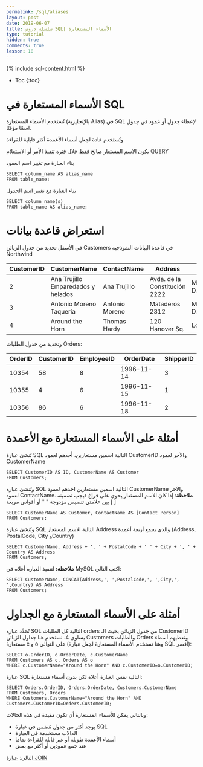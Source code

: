 ```yaml
---
permalink: /sql/aliases
layout: post
date: 2019-06-07
title: سلسلة دروس SQL| الأسماء المستعارة
type: tutorial
hidden: true
comments: true
lesson: 18
---
```


{% include sql-content.html %}

* Toc
{:toc}


# الأسماء المستعارة في SQL

تٌستخدم الأسماء المستعارة (بالإنجليزية Alias) في SQL لإعطاء جدول أو عمود في جدول اسمًا مؤقتًا.

وتُستخدم عادة لجعل أسماء الأعمدة أكثر قابلية للقراءة.

يكون الاسم المستعار صالح فقط خلال فترة تنفيذ الأمر أو الاستعلام QUERY

بناء العبارة مع تغيير اسم العمود

	SELECT column_name AS alias_name
	FROM table_name;

بناء العبارة مع تغيير اسم الجدول

	SELECT column_name(s)
	FROM table_name AS alias_name;

# استعراض قاعدة  بيانات

في الأسفل تحديد من جدول الزبائن Customers في قاعدة البيانات النموذجية Northwind


CustomerID|	CustomerName|	ContactName|	Address|	City|	PostalCode|	Country
------|-------|-------|------|-----|------|------
2|	Ana Trujillo Emparedados y helados|	Ana Trujillo|	Avda. de la Constitución 2222|	México D.F.|	05021|	Mexico
3|	Antonio Moreno Taquería|	Antonio Moreno|	Mataderos 2312|	México D.F.|	05023|	Mexico
4|	Around the Horn|	Thomas Hardy|	120 Hanover Sq.|	London|	WA1 1DP|	UK

وتحديد من جدول الطلبات Orders:

OrderID|	CustomerID|	EmployeeID|	OrderDate|	ShipperID
------|------|------|------|-------
10354|	58|	8|	1996-11-14|	3
10355|	4|	6|	1996-11-15|	1
10356|	86|	6|	1996-11-18|	2


# أمثلة على الأسماء المستعارة مع الأعمدة

تُنشئ عبارة SQL التالية اسمين مستعارين، أحدهم لعمود CustomerID والآخر لعمود CustomerName

	SELECT CustomerID AS ID, CustomerName AS Customer
	FROM Customers;

وتُنشئ عبارة SQL التالية اسمين مستعارين احدهم لعمود CustomerName والآخر لعمود ContactName.
**ملاحظة**: إذا كان الاسم المستعار يحوي على فراغ فيجب تضمينه بين علامتي تنصيص مزدوجة " " أو أقواس مربعة [ ]

	SELECT CustomerName AS Customer, ContactName AS [Contact Person]
	FROM Customers;

وتُنشئ عبارة SQL التالية الاسم المستعار Address والذي يجمع أربعة أعمدة (Address, PostalCode, City وCountry)

	SELECT CustomerName, Address + ', ' + PostalCode + ' ' + City + ', ' + Country AS Address
	FROM Customers;

**ملاحظة:** لتنفيذ العبارة أعلاه في MySQL اكتب التالي:

	SELECT CustomerName, CONCAT(Address,', ',PostalCode,', ',City,', ',Country) AS Address
	FROM Customers;

# أمثلة على الأسماء المستعارة مع الجداول

تُحدِّد عبارة SQL التالية كل الطلبات orders من جدول الزبائن بحيث الـ CustomerID يساوي 4.
نستخدم هنا جداول الزبائن Customers والطلبات Orders ونعطيهم أسماء مستعارة c و o على التوالي (وهنا نستخدم الأسماء المستعارة لجعل عبارة SQL أقصر):

	SELECT o.OrderID, o.OrderDate, c.CustomerName
	FROM Customers AS c, Orders AS o
	WHERE c.CustomerName="Around the Horn" AND c.CustomerID=o.CustomerID;

عبارة SQL التالية نفس العبارة أعلاه لكن بدون أسماء مستعارة:

	SELECT Orders.OrderID, Orders.OrderDate, Customers.CustomerName
	FROM Customers, Orders
	WHERE Customers.CustomerName="Around the Horn" AND Customers.CustomerID=Orders.CustomerID;

وبالتالي يمكن للأسماء المستعارة أن تكون مفيدة في هذه الحالات:

* يوجد أكثر من جدول مُضمن في عبارة SQL
* الدالات مستخدمة في العبارة
* أسماء الأعمدة طويلة أو غير قابلة للقراءة تماما
* عند جمع عمودين أو أكثر مع بعض

التالي: [عبارة JOIN ](join)
